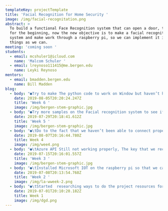 ```yaml
---
templateKey: projectTemplate
title: 'Facial Recognition for Home Security '
image: /img/facial-recognitation.png
abstract: >
  To build a functional Face Recognition system that can open a door, that was
  for the beginning, now the new objective is to make a facial recognition
  system and make work through a raspberry pi, so we can implement it in as many
  things as we can.
meeting: 'coming soon '
students:
  - email: mcshuler1@icloud.com
    name: 'Malcom Schuler '
  - email: lreynoso111415@me.bergen.edu
    name: Leyki Reynoso
mentors:
  - email: bmadden.bergen.edu
    name: Bill Madden
blog:
  - body: "●Try to make The python code to work on Window but haven’t had any good results. Try to use Anaconda, Minianaconda for python and download from console and from interface yet the code outputs That some parameters need to be filled yet it dose;t let us input while in mac it is allowed.\r\n\n●Work with the raspberry pi and the breadboard to make sure that the circuits work properly by doing a little led light experiment and it works perfectly."
    date: 2019-08-05T20:20:24.247Z
    title: 'Week 6 '
    image: /img/bergen-stem-graphic.jpg
  - body: "●Try more samples on the Facial recognition system to see if we can increase the accuracy by increasing the sample to 50 and there were no improvements.\n\n●After some research we found out about the method we were using called Hog which works with a small data set, is faster but less accurate.\r\n\n●Found out about CNN which is more accurate, yet it is way slower and in order to work need a huge dataset. Now we have to find better ways of implementing it taking into consideration the limited processing power we have."
    date: 2019-07-29T20:18:41.612Z
    title: 'Week 5 '
    image: /img/bergen-stem-graphic.jpg
  - body: "●\tDo to the fact that we haven’t been able to connect properly to azure and the fact that every transaction was charging us money, we are now We decided to use OpenCV but trying to decide  which programming language we should use for it, C++ or python.\n\n○\tC++ Advantages: Both of us Have more experience with it and it is easier to work with in Visual basics, but it is harder not adaptable.\n\n○\tPython Advantages: the code can be used in Apple and Windows devices without a lot of changes and, because the two members have a different operating systems, this will simplify the testing between both computers.\n\n![](/img/weee4444.png)\n\n●\tSuccessfully downloaded the libraries on python and used a sample code to make facial recognition work using this source code, Trained it with samples of 3 different people putting 21 pictures each, it works, and is detecting pictures now.\n\n●Also successfully made live video detection but is detecting an unknown person as someone it knows which shouldn’t happen.\r\n\n●Another issue is that the code is not working on windows, just on mac."
    date: 2019-08-07T20:16:44.780Z
    title: Week 4
    image: /img/wee4.png
  - body: "●\tAzure API Still not working properly, The key that we receive to have access to the cloud is not being valid, and the use of OpenCV to do the FAcial recognition offline, even though cheap, may bring performance issues when used in the raspberry pi, our goal for this summer has changed to being able to detect faces in live video. Even though we are still aimg to open the door we figure out that we can do more than that so we are aiming to just be able to detect faces and after that expand on as many applications as we can."
    date: 2019-07-15T20:16:01.557Z
    title: 'Week 3 '
    image: /img/bergen-stem-graphic.jpg
  - body: "●\tInstalled Microsoft IOT on the raspberry pi so that we can connect to a remote computer to the raspberry pi so that it does the process, and then tells the raspberry what to do.\n\n●\tStarted looking for other methods for the use of facial recognition just in case that Microsoft azure does not work as well as we planned. In the process found out about Opencv an open source API used for image recognition, it can be used in may softwares andis free in contrast to Azure but because it not cloud based, we will need a way of processing the information in a decento computer and sent the results to the raspberry pi."
    date: 2019-07-08T20:13:54.768Z
    title: 'Week 2 '
    image: /img/la-wweek-2.png
  - body: "●\tStarted  researching ways to do the project resources for the project.\r\n\n●\tOur overall plan is to connect the camera and Microsoft azure which is a cloud API service with cognitive services capabilities that allow us to work with face detection, voice detection, etc. using this we confirm the face and tell the raspberry to open an electrical door lock if it is a valid person."
    date: 2019-07-01T20:10:20.182Z
    title: Week 1
    image: /img/dgd.png
---
```


